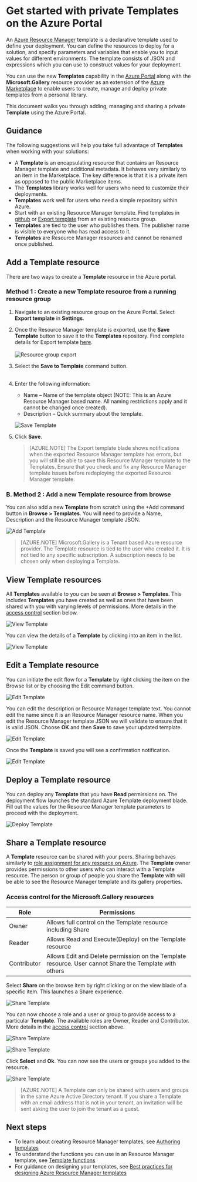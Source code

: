 <properties
   pageTitle="Get started with private Templates | Microsoft Azure"
   description="Add, manage and share your private templates using the Azure portal, the Azure CLI, or PowerShell."
   services="marketplace-customer"
   documentationCenter=""
   authors="VybavaRamadoss"
   manager="asimm"
   editor=""
   tags="marketplace, azure-resource-manager"
   keywords=""/>

<tags
   ms.service="marketplace"
   ms.devlang="na"
   ms.topic="get-started-article"
   ms.tgt_pltfrm="na"
   ms.workload="na"
   ms.date="05/18/2016"
   ms.author="vybavar"/>

# <a name="get-started-with-private-templates-on-the-azure-portal"></a>Get started with private Templates on the Azure Portal

An [Azure Resource Manager](../resource-group-authoring-templates.md) template is a declarative template used to define your deployment. You can define the resources to deploy for a solution, and specify parameters and variables that enable you to input values for different environments. The template consists of JSON and expressions which you can use to construct values for your deployment.

You can use the new **Templates** capability in the [Azure Portal](https://portal.azure.com) along with the **Microsoft.Gallery** resource provider as an extension of the [Azure Marketplace](https://azure.microsoft.com/marketplace/) to enable users to create, manage and deploy private templates from a personal library.

This document walks you through adding, managing and sharing a private **Template** using the Azure Portal.

## <a name="guidance"></a>Guidance

The following suggestions will help you take full advantage of **Templates** when working with your solutions:

- A **Template** is an encapsulating resource that contains an Resource Manager template and additional metadata. It behaves very similarly to an item in the Marketplace. The key difference is that it is a private item as opposed to the public Marketplace items.
- The **Templates** library works well for users who need to customize their deployments.
- **Templates** work well for users who need a simple repository within Azure.
- Start with an existing Resource Manager template. Find templates in [github](https://github.com/Azure/azure-quickstart-templates) or [Export template](../resource-manager-export-template.md) from an existing resource group.
- **Templates** are tied to the user who publishes them. The publisher name is visible to everyone who has read access to it.
- **Templates** are Resource Manager resources and cannot be renamed once published.

## <a name="add-a-template-resource"></a>Add a Template resource

There are two ways to create a **Template** resource in the Azure portal.

### <a name="method-1--create-a-new-template-resource-from-a-running-resource-group"></a>Method 1 : Create a new Template resource from a running resource group

1. Navigate to an existing resource group on the Azure Portal. Select **Export template** in **Settings**.
2. Once the Resource Manager template is exported, use the **Save Template** button to save it to the **Templates** repository. Find complete details for Export template [here](../resource-manager-export-template.md).
<br /><br />
![Resource group export](media/rg-export-portal1.PNG)  <br />

3. Select the **Save to Template** command button.
<br /><br />

4. Enter the following information:

    - Name – Name of the template object (NOTE: This is an Azure Resource Manager based name. All naming restrictions apply and it cannot be changed once created).
    - Description – Quick summary about the template.

    ![Save Template](media/save-template-portal1.PNG)  <br />

5. Click **Save**.

    > [AZURE.NOTE] The Export template blade shows notifications when the exported Resource Manager template has errors, but you will still be able to save this Resource Manager template to the Templates. Ensure that you check and fix any Resource Manager template issues before redeploying the exported Resource Manager template.

### <a name="b-method-2--add-a-new-template-resource-from-browse"></a>B. Method 2 : Add a new Template resource from browse

You can also add a new **Template** from scratch using the +Add command button in **Browse > Templates**. You will need to provide a Name, Description and the Resource Manager template JSON.

![Add Template](media/add-template-portal1.PNG)  <br />

> [AZURE.NOTE] Microsoft.Gallery is a Tenant based Azure resource provider. The Template resource is tied to the user who created it. It is not tied to any specific subscription. A subscription needs to be chosen only when deploying a Template.

## <a name="view-template-resources"></a>View Template resources

All **Templates** available to you can be seen at **Browse > Templates**. This includes **Templates** you have created as well as ones that have been shared with you with varying levels of permissions. More details in the [access control](#access-control-for-a-tenant-resource-provider) section below.

![View Template](media/view-template-portal1.PNG)  <br />

You can view the details of a **Template** by clicking into an item in the list.

![View Template](media/view-template-portal2c.png)  <br />

## <a name="edit-a-template-resource"></a>Edit a Template resource

You can initiate the edit flow for a **Template** by right clicking the item on the Browse list or by choosing the Edit command button.

![Edit Template](media/edit-template-portal1a.PNG)  <br />

You can edit the description or Resource Manager template text. You cannot edit the name since it is an Resource Manager resource name. When you edit the Resource Manager template JSON we will validate to ensure that it is valid JSON. Choose **OK** and then **Save** to save your updated template.

![Edit Template](media/edit-template-portal2a.PNG)  <br />

Once the **Template** is saved you will see a confirmation notification.

![Edit Template](media/edit-template-portal3b.png)  <br />

## <a name="deploy-a-template-resource"></a>Deploy a Template resource

You can deploy any **Template** that you have **Read** permissions on. The deployment flow launches the standard Azure Template deployment blade. Fill out the values for the Resource Manager template parameters to proceed with the deployment.

![Deploy Template](media/deploy-template-portal1b.png)  <br />

## <a name="share-a-template-resource"></a>Share a Template resource

A **Template** resource can be shared with your peers. Sharing behaves similarly to [role assignment for any resource on Azure](../active-directory/role-based-access-control-configure.md). The **Template** owner provides permissions to other users who can interact with a Template resource. The person or group of people you share the **Template** with will be able to see the Resource Manager template and its gallery properties.

### <a name="access-control-for-the-microsoftgallery-resources"></a>Access control for the Microsoft.Gallery resources

Role | Permissions
---|----
Owner | Allows full control on the Template resource including Share
Reader | Allows Read and Execute(Deploy) on the Template resource
Contributor | Allows Edit and Delete permission on the Template resource. User cannot Share the Template with others

Select **Share** on the browse item by right clicking or on the view blade of a specific item. This launches a Share experience.

![Share Template](media/share-template-portal1a.png)  <br />

 You can now choose a role and a user or group to provide access to a particular **Template**. The available roles are Owner, Reader and Contributor. More details in the [access control](#access-control-for-a-tenant-resource-provider) section above.

![Share Template](media/share-template-portal2b.png)  <br />

![Share Template](media/share-template-portal3b.png)  <br />

Click **Select** and **Ok**. You can now see the users or groups you added to the resource.

![Share Template](media/share-template-portal4b.png)  <br />

> [AZURE.NOTE] A Template can only be shared with users and groups in the same Azure Active Directory tenant. If you share a Template with an email address that is not in your tenant, an invitation will be sent asking the user to join the tenant as a guest.

## <a name="next-steps"></a>Next steps

- To learn about creating Resource Manager templates, see [Authoring templates](../resource-group-authoring-templates.md)
- To understand the functions you can use in an Resource Manager template, see [Template functions](../resource-group-template-functions.md)
- For guidance on designing your templates, see [Best practices for designing Azure Resource Manager templates](../best-practices-resource-manager-design-templates.md)
